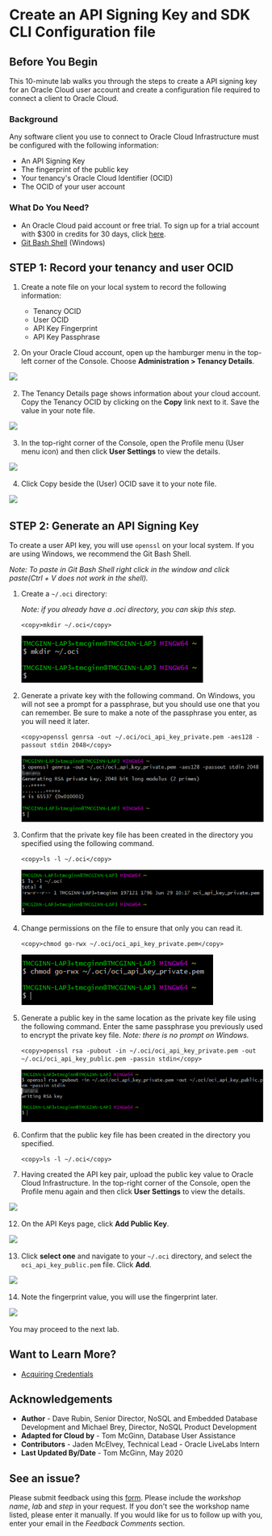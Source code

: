 # Create an API Signing Key and SDK CLI Configuration file
## Before You Begin

This 10-minute lab walks you through the steps to create a API signing key for an Oracle Cloud user account and create a configuration file required to connect a client to Oracle Cloud.

### Background
Any software client you use to connect to Oracle Cloud Infrastructure must be configured with the following information:
* An API Signing Key
* The fingerprint of the public key
* Your tenancy's Oracle Cloud Identifier (OCID)
* The OCID of your user account

### What Do You Need?

* An Oracle Cloud paid account or free trial. To sign up for a trial account with $300 in credits for 30 days, click [here](http://oracle.com/cloud/free).
* [Git Bash Shell](https://gitforwindows.org/) (Windows)

## **STEP 1**: Record your tenancy and user OCID

1. Create a note file on your local system to record the following information:

    - Tenancy OCID
    - User OCID
    - API Key Fingerprint
    - API Key Passphrase

2. On your Oracle Cloud account, open up the hamburger menu in the top-left corner of the Console. Choose **Administration > Tenancy Details**.

  ![](images/tenancy-details.png " ")

2. The Tenancy Details page shows information about your cloud account. Copy the Tenancy OCID by clicking on the **Copy** link next to it. Save the value in your note file.

  ![](images/copy-tenancy-ocid.png " ")

3. In the top-right corner of the Console, open the Profile menu (User menu icon) and then click **User Settings** to view the details.

  ![](images/user-settings.png " ")

4. Click Copy beside the (User) OCID save it to your note file.

  ![](images/copy-user-ocid.png " ")

## **STEP 2**: Generate an API Signing Key

To create a user API key, you will use `openssl` on your local system. If you are using Windows, we recommend the Git Bash Shell.

  *Note: To paste in Git Bash Shell right click in the window and click paste(Ctrl + V does not work in the shell).*

1. Create a `~/.oci` directory:

    *Note: if you already have a .oci directory, you can skip this step.*

    ```
    <copy>mkdir ~/.oci</copy>
    ```

    ![](images/mkdir-oci.png " ")

2. Generate a private key with the following command. On Windows, you will not see a prompt for a passphrase, but you should use one that you can remember. Be sure to make a note of the passphrase you enter, as you will need it later.

    ```
    <copy>openssl genrsa -out ~/.oci/oci_api_key_private.pem -aes128 -passout stdin 2048</copy>
    ```

    ![](images/create-pem-key.png " ")

3. Confirm that the private key file has been created in the directory you specified using the following command.

    ```
    <copy>ls -l ~/.oci</copy>
    ```

    ![](images/check-pem-key.png " ")

6. Change permissions on the file to ensure that only you can read it.

    ```
    <copy>chmod go-rwx ~/.oci/oci_api_key_private.pem</copy>
    ```
    ![](images/change-permissions.png " ")

7. Generate a public key in the same location as the private key file using the following command. Enter the same passphrase you previously used to encrypt the private key file. *Note: there is no prompt on Windows.*

    ```
    <copy>openssl rsa -pubout -in ~/.oci/oci_api_key_private.pem -out ~/.oci/oci_api_key_public.pem -passin stdin</copy>
    ```

    ![](images/generate-public-key.png " ")

8. Confirm that the public key file has been created in the directory you specified.

    ```
    <copy>ls -l ~/.oci</copy>
    ```

11. Having created the API key pair, upload the public key value to Oracle Cloud Infrastructure. In the top-right corner of the Console, open the Profile menu again and then click **User Settings** to view the details.

  ![](images/user-settings.png " ")

12. On the API Keys page, click **Add Public Key**.

  ![](images/add-public-key.png " ")

13. Click **select one** and navigate to your `~/.oci` directory, and select the `oci_api_key_public.pem` file. Click **Add**.

  ![](images/upload-public-key.png " ")

14. Note the fingerprint value, you will use the fingerprint later.

  ![](images/copy-fingerprint.png " ")

You may proceed to the next lab.

## Want to Learn More?

* [Acquiring Credentials](https://docs.oracle.com/en/cloud/paas/nosql-cloud/csnsd/acquiring-credentials.html)

## Acknowledgements
* **Author** - Dave Rubin, Senior Director, NoSQL and Embedded Database Development and Michael Brey, Director, NoSQL Product Development
* **Adapted for Cloud by** -  Tom McGinn, Database User Assistance
* **Contributors** - Jaden McElvey, Technical Lead - Oracle LiveLabs Intern
* **Last Updated By/Date** - Tom McGinn, May 2020

## See an issue?
Please submit feedback using this [form](https://apexapps.oracle.com/pls/apex/f?p=133:1:::::P1_FEEDBACK:1). Please include the *workshop name*, *lab* and *step* in your request.  If you don't see the workshop name listed, please enter it manually. If you would like for us to follow up with you, enter your email in the *Feedback Comments* section.
